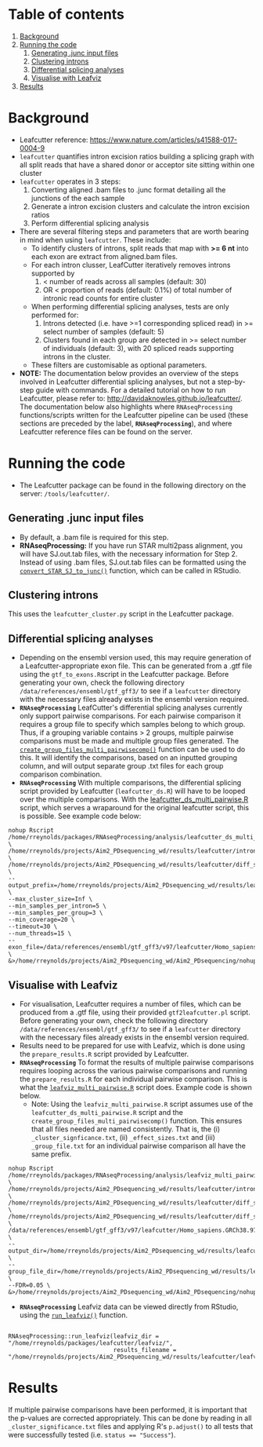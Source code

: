 # Table of contents
1. [Background](#background)
2. [Running the code](#running_the_code)
    1. [Generating .junc input files](#generate_junc_files)
    2. [Clustering introns](#cluster_introns)
    3. [Differential splicing analyses](#ds)
    4. [Visualise with Leafviz](#Leafviz)
3. [Results](#Results)

# Background <a name="background"></a>

- Leafcutter reference: https://www.nature.com/articles/s41588-017-0004-9
- `leafcutter` quantifies intron excision ratios building a splicing graph with all split reads that have a shared donor or acceptor site sitting within one cluster
- `leafcutter` operates in 3 steps: 
    1. Converting aligned .bam files to .junc format detailing all the junctions of the each sample
    2. Generate a intron excision clusters and calculate the intron excision ratios 
    3. Perform differential splicing analysis 
- There are several filtering steps and parameters that are worth bearing in mind when using `leafcutter`. These include:
    - To identify clusters of introns, split reads that map with **>= 6 nt** into each exon are extract from aligned.bam files.
    - For each intron clusser, LeafCutter iteratively removes introns supported by 
        1. < number of reads across all samples (default: 30)
        2. OR < proportion of reads (default: 0.1%) of total number of intronic read counts for entire cluster
    - When performing differential splicing analyses, tests are only performed for:
        1. Introns detected (i.e. have >=1 corresponding spliced read) in >= select number of samples (default: 5)
        2. Clusters found in each group are detected in >= select number of individuals (default: 3), with 20 spliced reads supporting introns in the cluster.
    - These filters are customisable as optional parameters.
- **NOTE:** The documentation below provides an overview of the steps involved in Leafcutter differential splicing analyses, but not a step-by-step guide with commands. For a detailed tutorial on how to run Leafcutter, please refer to: http://davidaknowles.github.io/leafcutter/. The documentation below also highlights where `RNAseqProcessing` functions/scripts written for the Leafcutter pipeline can be used (these sections are preceded by the label, **`RNAseqProcessing`**), and where Leafcutter reference files can be found on the server.


# Running the code <a name="running_the_code"></a>

- The Leafcutter package can be found in the following directory on the server: `/tools/leafcutter/`. 

## Generating .junc input files <a name="generate_junc_files"></a>
- By default, a .bam file is required for this step.
- **RNAseqProcessing:** If you have run STAR multi2pass alignment, you will have SJ.out.tab files, with the necessary information for Step 2. Instead of using .bam files, SJ.out.tab files can be formatted using the [`convert_STAR_SJ_to_junc()`](..R/leafcutter_functions.R) function, which can be called in RStudio.
 
## Clustering introns <a name="cluster_introns"></a>
This uses the `leafcutter_cluster.py` script in the Leafcutter package.

## Differential splicing analyses <a name="ds"></a>
- Depending on the ensembl version used, this may require generation of a Leafcutter-appropriate exon file. This can be generated from a .gtf file using the `gtf_to_exons.R`script in the Leafcutter package. Before generating your own, check the following directory `/data/references/ensembl/gtf_gff3/` to see if a `leafcutter` directory with the necessary files already exists in the ensembl version required.
- **`RNAseqProcessing`** LeafCutter's differential splicing analyses currently only support pairwise comparisons. For each pairwise comparison it requires a group file to specify which samples belong to which group. Thus, if a grouping variable contains > 2 groups, multiple pairwise comparisons must be made and multiple group files generated. The [`create_group_files_multi_pairwisecomp()`](..R/leafcutter_functions.R) function can be used to do this. It will identify the comparisons, based on an inputted grouping column, and will output separate group .txt files for each group comparison combination.
- **`RNAseqProcessing`** With multiple comparisons, the differential splicing script provided by Leafcutter (`leafcutter_ds.R`) will have to be looped over the multiple comparisons. With the [leafcutter_ds_multi_pairwise.R](leafcutter_ds_multi_pairwise.R) script, which serves a wraparound for the original leafcutter script, this is possible. See example code below:

```{bash run differential splicing leafcutter , echo = T, eval = F}
nohup Rscript /home/rreynolds/packages/RNAseqProcessing/analysis/leafcutter_ds_multi_pairwise.R \
/home/rreynolds/projects/Aim2_PDsequencing_wd/results/leafcutter/intron_clustering/tissue_polyA_test_diseasegroups_perind_numers.counts.gz \
/home/rreynolds/projects/Aim2_PDsequencing_wd/results/leafcutter/diff_splicing/group_files/ \
--output_prefix=/home/rreynolds/projects/Aim2_PDsequencing_wd/results/leafcutter/diff_splicing/ \
--max_cluster_size=Inf \
--min_samples_per_intron=5 \
--min_samples_per_group=3 \
--min_coverage=20 \
--timeout=30 \
--num_threads=15 \
--exon_file=/data/references/ensembl/gtf_gff3/v97/leafcutter/Homo_sapiens.GRCh38.97_LC_exon_file.txt.gz \
&>/home/rreynolds/projects/Aim2_PDsequencing_wd/Aim2_PDsequencing/nohup_logs/PD_tissue_polyA_leafcutter_ds.log&

```

## Visualise with Leafviz <a name="Leafviz"></a>
- For visualisation, Leafcutter requires a number of files, which can be produced from a .gtf file, using their provided `gtf2leafcutter.pl` script. Before generating your own, check the following directory `/data/references/ensembl/gtf_gff3/` to see if a `leafcutter` directory with the necessary files already exists in the ensembl version required.
- Results need to be prepared for use with Leafviz, which is done using the `prepare_results.R` script provided by Leafcutter.
- **`RNAseqProcessing`** To format the results of multiple pairwise comparisons requires looping across the various pairwise comparisons and running the `prepare_results.R` for each individual pairwise comparison. This is what the [`leafviz_multi_pairwise.R`](leafviz_multi_pairwise.R) script does. Example code is shown below.
    - Note: Using the `leafviz_multi_pairwise.R` script assumes use of the `leafcutter_ds_multi_pairwise.R` script and the `create_group_files_multi_pairwisecomp()` function. This ensures that all files needed are named consistently. That is, the (i) `_cluster_signficance.txt`, (ii) `_effect_sizes.txt` and (iii) `_group_file.txt` for an individual pairwise comparison all have the same prefix.  

```{bash run prepare_results , echo = T, eval = F}
nohup Rscript /home/rreynolds/packages/RNAseqProcessing/analysis/leafviz_multi_pairwise.R \
/home/rreynolds/projects/Aim2_PDsequencing_wd/results/leafcutter/intron_clustering/tissue_polyA_test_diseasegroups_perind_numers.counts.gz \
/home/rreynolds/projects/Aim2_PDsequencing_wd/results/leafcutter/diff_splicing/ \
/home/rreynolds/projects/Aim2_PDsequencing_wd/results/leafcutter/diff_splicing/ \
/data/references/ensembl/gtf_gff3/v97/leafcutter/Homo_sapiens.GRCh38.97 \
--output_dir=/home/rreynolds/projects/Aim2_PDsequencing_wd/results/leafcutter/leafviz/ \
--group_file_dir=/home/rreynolds/projects/Aim2_PDsequencing_wd/results/leafcutter/diff_splicing/group_files/ \
--FDR=0.05 \
&>/home/rreynolds/projects/Aim2_PDsequencing_wd/Aim2_PDsequencing/nohup_logs/PD_tissue_polyA_leafviz_prepare_results.log&

```           
- **`RNAseqProcessing`** Leafviz data can be viewed directly from RStudio, using the [`run_leafviz()`](..R/leafcutter_functions.R) function.

```{r run Leafviz, echo = T, eval=F}

RNAseqProcessing::run_leafviz(leafviz_dir = "/home/rreynolds/packages/leafcutter/leafviz/", 
                              results_filename = "/home/rreynolds/projects/Aim2_PDsequencing_wd/results/leafcutter/leafviz/Control_vs_DLB.Rda")

```

# Results <a name="Results"></a>
If multiple pairwise comparisons have been performed, it is important that the p-values are corrected appropriately. This can be done by reading in all `_cluster_significance.txt` files and applying R's `p.adjust()` to all tests that were successfully tested (i.e. `status == "Success"`). 
